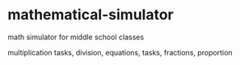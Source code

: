 # mathematical-simulator
math simulator for middle school classes

multiplication tasks, division, equations, tasks, fractions, proportion
